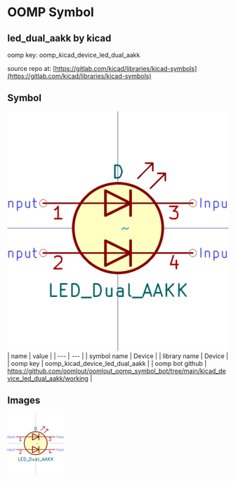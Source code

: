 # OOMP Symbol  
## led_dual_aakk  by kicad  
  
oomp key: oomp_kicad_device_led_dual_aakk  
  
source repo at: [https://gitlab.com/kicad/libraries/kicad-symbols](https://gitlab.com/kicad/libraries/kicad-symbols)  
## Symbol  
  
[![working.png](working_600.png)](working.png)  
| name | value | 
| --- | --- | 
| symbol name | Device | 
| library name | Device | 
| oomp key | oomp_kicad_device_led_dual_aakk | 
| oomp bot github | https://github.com/oomlout/oomlout_oomp_symbol_bot/tree/main/kicad_device_led_dual_aakk/working | 
## Images  
  
[![working.png](working_140.png)](working.png)  
